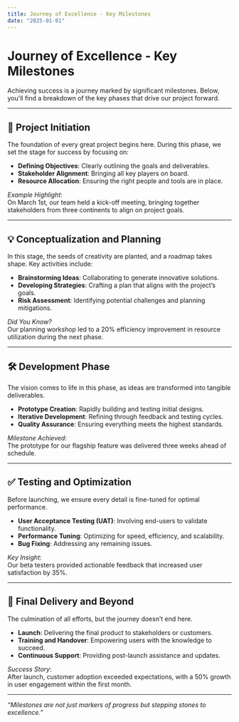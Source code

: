```yaml
---
title: Journey of Excellence - Key Milestones
date: "2025-01-01"
---
```

# Journey of Excellence - Key Milestones

Achieving success is a journey marked by significant milestones. Below, you'll find a breakdown of the key phases that drive our project forward.

---

## 🚀 Project Initiation

The foundation of every great project begins here. During this phase, we set the stage for success by focusing on:

- **Defining Objectives**: Clearly outlining the goals and deliverables.
- **Stakeholder Alignment**: Bringing all key players on board.
- **Resource Allocation**: Ensuring the right people and tools are in place.

*Example Highlight*:  
On March 1st, our team held a kick-off meeting, bringing together stakeholders from three continents to align on project goals.

---

## 💡 Conceptualization and Planning

In this stage, the seeds of creativity are planted, and a roadmap takes shape. Key activities include:

- **Brainstorming Ideas**: Collaborating to generate innovative solutions.
- **Developing Strategies**: Crafting a plan that aligns with the project’s goals.
- **Risk Assessment**: Identifying potential challenges and planning mitigations.

*Did You Know?*  
Our planning workshop led to a 20% efficiency improvement in resource utilization during the next phase.

---

## 🛠️ Development Phase

The vision comes to life in this phase, as ideas are transformed into tangible deliverables.

- **Prototype Creation**: Rapidly building and testing initial designs.
- **Iterative Development**: Refining through feedback and testing cycles.
- **Quality Assurance**: Ensuring everything meets the highest standards.

*Milestone Achieved*:  
The prototype for our flagship feature was delivered three weeks ahead of schedule.

---

## ✅ Testing and Optimization

Before launching, we ensure every detail is fine-tuned for optimal performance.

- **User Acceptance Testing (UAT)**: Involving end-users to validate functionality.
- **Performance Tuning**: Optimizing for speed, efficiency, and scalability.
- **Bug Fixing**: Addressing any remaining issues.

*Key Insight*:  
Our beta testers provided actionable feedback that increased user satisfaction by 35%.

---

## 🎉 Final Delivery and Beyond

The culmination of all efforts, but the journey doesn’t end here.

- **Launch**: Delivering the final product to stakeholders or customers.
- **Training and Handover**: Empowering users with the knowledge to succeed.
- **Continuous Support**: Providing post-launch assistance and updates.

*Success Story*:  
After launch, customer adoption exceeded expectations, with a 50% growth in user engagement within the first month.

---

*“Milestones are not just markers of progress but stepping stones to excellence.”*
